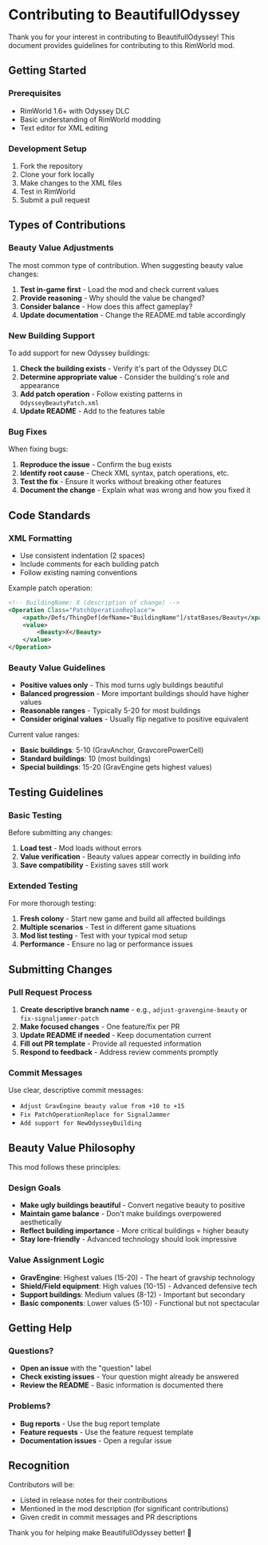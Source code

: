 # Contributing to BeautifullOdyssey

Thank you for your interest in contributing to BeautifullOdyssey! This document provides guidelines for contributing to this RimWorld mod.

## Getting Started

### Prerequisites

- RimWorld 1.6+ with Odyssey DLC
- Basic understanding of RimWorld modding
- Text editor for XML editing

### Development Setup

1. Fork the repository
2. Clone your fork locally
3. Make changes to the XML files
4. Test in RimWorld
5. Submit a pull request

## Types of Contributions

### Beauty Value Adjustments

The most common type of contribution. When suggesting beauty value changes:

1. **Test in-game first** - Load the mod and check current values
2. **Provide reasoning** - Why should the value be changed?
3. **Consider balance** - How does this affect gameplay?
4. **Update documentation** - Change the README.md table accordingly

### New Building Support

To add support for new Odyssey buildings:

1. **Check the building exists** - Verify it's part of the Odyssey DLC
2. **Determine appropriate value** - Consider the building's role and appearance
3. **Add patch operation** - Follow existing patterns in `OdysseyBeautyPatch.xml`
4. **Update README** - Add to the features table

### Bug Fixes

When fixing bugs:

1. **Reproduce the issue** - Confirm the bug exists
2. **Identify root cause** - Check XML syntax, patch operations, etc.
3. **Test the fix** - Ensure it works without breaking other features
4. **Document the change** - Explain what was wrong and how you fixed it

## Code Standards

### XML Formatting

- Use consistent indentation (2 spaces)
- Include comments for each building patch
- Follow existing naming conventions

Example patch operation:

```xml
<!-- BuildingName: X (description of change) -->
<Operation Class="PatchOperationReplace">
    <xpath>/Defs/ThingDef[defName="BuildingName"]/statBases/Beauty</xpath>
    <value>
        <Beauty>X</Beauty>
    </value>
</Operation>
```

### Beauty Value Guidelines

- **Positive values only** - This mod turns ugly buildings beautiful
- **Balanced progression** - More important buildings should have higher values
- **Reasonable ranges** - Typically 5-20 for most buildings
- **Consider original values** - Usually flip negative to positive equivalent

Current value ranges:

- **Basic buildings**: 5-10 (GravAnchor, GravcorePowerCell)
- **Standard buildings**: 10 (most buildings)
- **Special buildings**: 15-20 (GravEngine gets highest values)

## Testing Guidelines

### Basic Testing

Before submitting any changes:

1. **Load test** - Mod loads without errors
2. **Value verification** - Beauty values appear correctly in building info
3. **Save compatibility** - Existing saves still work

### Extended Testing

For more thorough testing:

1. **Fresh colony** - Start new game and build all affected buildings
2. **Multiple scenarios** - Test in different game situations
3. **Mod list testing** - Test with your typical mod setup
4. **Performance** - Ensure no lag or performance issues

## Submitting Changes

### Pull Request Process

1. **Create descriptive branch name** - e.g., `adjust-gravengine-beauty` or `fix-signaljammer-patch`
2. **Make focused changes** - One feature/fix per PR
3. **Update README if needed** - Keep documentation current
4. **Fill out PR template** - Provide all requested information
5. **Respond to feedback** - Address review comments promptly

### Commit Messages

Use clear, descriptive commit messages:

- `Adjust GravEngine beauty value from +10 to +15`
- `Fix PatchOperationReplace for SignalJammer`
- `Add support for NewOdysseyBuilding`

## Beauty Value Philosophy

This mod follows these principles:

### Design Goals

- **Make ugly buildings beautiful** - Convert negative beauty to positive
- **Maintain game balance** - Don't make buildings overpowered aesthetically
- **Reflect building importance** - More critical buildings = higher beauty
- **Stay lore-friendly** - Advanced technology should look impressive

### Value Assignment Logic

- **GravEngine**: Highest values (15-20) - The heart of gravship technology
- **Shield/Field equipment**: High values (10-15) - Advanced defensive tech
- **Support buildings**: Medium values (8-12) - Important but secondary
- **Basic components**: Lower values (5-10) - Functional but not spectacular

## Getting Help

### Questions?

- **Open an issue** with the "question" label
- **Check existing issues** - Your question might already be answered
- **Review the README** - Basic information is documented there

### Problems?

- **Bug reports** - Use the bug report template
- **Feature requests** - Use the feature request template
- **Documentation issues** - Open a regular issue

## Recognition

Contributors will be:

- Listed in release notes for their contributions
- Mentioned in the mod description (for significant contributions)
- Given credit in commit messages and PR descriptions

Thank you for helping make BeautifullOdyssey better! 🚀
